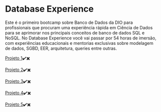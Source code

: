 # Database Experience
Este é o primeiro bootcamp sobre Banco de Dados da DIO para profissionais que procuram uma experiência rápida em Ciência de Dados para se aprimorar nos principais conceitos de banco de dados SQL e NoSQL. No Database Experience você vai passar por 54 horas de imersão, com experiências educacionais e mentorias exclusivas sobre modelagem de dados, SGBD, EER, arquitetura, queries entre outras.  

[Projeto 1](https://github.com/VagnerF/BOOTCAMP-DIO-DATABASE-EXP/tree/main/Projeto%201%20-%20Refinando%20Modelo%20Conceitual)✔️✖️

[Projeto 2](https://github.com/VagnerF/BOOTCAMP-DIO-DATABASE-EXP/tree/main/Projeto%202%20-%20Modelo%20Conceitual%20Oficina)✔️✖️

[Projeto 3](https://github.com/VagnerF/BOOTCAMP-DIO-DATABASE-EXP/tree/main/Projeto%203%20-%20Modelo%20L%C3%B3gico%20E-Commerce)✔️✖️

[Projeto 4](https://github.com/VagnerF/BOOTCAMP-DIO-DATABASE-EXP/tree/main/Projeto%204%20-%20Modelo%20L%C3%B3gico%20Oficina)✔️✖️

[Projeto 5](https://github.com/VagnerF/BOOTCAMP-DIO-DATABASE-EXP/tree/main/Projeto%205%20-%20SQL%20e%20NoSQL%20na%20Engenharia%20de%20Dados)✔️✖️

